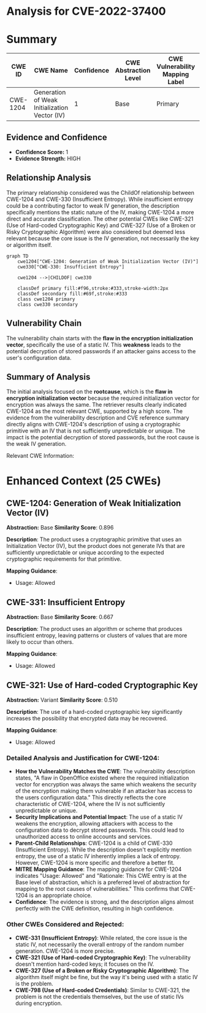 # Analysis for CVE-2022-37400

# Summary
| CWE ID    | CWE Name                                          | Confidence | CWE Abstraction Level | CWE Vulnerability Mapping Label | CWE-Vulnerability Mapping Notes |
| --------- | ------------------------------------------------- | ---------- | --------------------- | ------------------------------- | ------------------------------- |
| CWE-1204  | Generation of Weak Initialization Vector (IV)     | 1          | Base                  | Primary                         | Allowed                       |

## Evidence and Confidence

*   **Confidence Score:** 1
*   **Evidence Strength:** HIGH

## Relationship Analysis
The primary relationship considered was the ChildOf relationship between CWE-1204 and CWE-330 (Insufficient Entropy). While insufficient entropy could be a contributing factor to weak IV generation, the description specifically mentions the static nature of the IV, making CWE-1204 a more direct and accurate classification. The other potential CWEs like CWE-321 (Use of Hard-coded Cryptographic Key) and CWE-327 (Use of a Broken or Risky Cryptographic Algorithm) were also considered but deemed less relevant because the core issue is the IV generation, not necessarily the key or algorithm itself.

```mermaid
graph TD
    cwe1204["CWE-1204: Generation of Weak Initialization Vector (IV)"]
    cwe330["CWE-330: Insufficient Entropy"]
    
    cwe1204 -->|CHILDOF| cwe330
    
    classDef primary fill:#f96,stroke:#333,stroke-width:2px
    classDef secondary fill:#69f,stroke:#333
    class cwe1204 primary
    class cwe330 secondary
```

## Vulnerability Chain
The vulnerability chain starts with the **flaw in the encryption initialization vector**, specifically the use of a static IV. This **weakness** leads to the potential decryption of stored passwords if an attacker gains access to the user's configuration data.

## Summary of Analysis
The initial analysis focused on the **rootcause**, which is the **flaw in encryption initialization vector** because the required initialization vector for encryption was always the same. The retriever results clearly indicated CWE-1204 as the most relevant CWE, supported by a high score. The evidence from the vulnerability description and CVE reference summary directly aligns with CWE-1204's description of using a cryptographic primitive with an IV that is not sufficiently unpredictable or unique. The impact is the potential decryption of stored passwords, but the root cause is the weak IV generation.

Relevant CWE Information:

# Enhanced Context (25 CWEs)

## CWE-1204: Generation of Weak Initialization Vector (IV)
**Abstraction:** Base
**Similarity Score**: 0.896

**Description**:
The product uses a cryptographic primitive that uses an Initialization Vector (IV), but the product does not generate IVs that are sufficiently unpredictable or unique according to the expected cryptographic requirements for that primitive.

**Mapping Guidance**:
- Usage: Allowed

## CWE-331: Insufficient Entropy
**Abstraction:** Base
**Similarity Score**: 0.667

**Description**:
The product uses an algorithm or scheme that produces insufficient entropy, leaving patterns or clusters of values that are more likely to occur than others.

**Mapping Guidance**:
- Usage: Allowed

## CWE-321: Use of Hard-coded Cryptographic Key
**Abstraction:** Variant
**Similarity Score**: 0.510

**Description**:
The use of a hard-coded cryptographic key significantly increases the possibility that encrypted data may be recovered.

**Mapping Guidance**:
- Usage: Allowed

### Detailed Analysis and Justification for CWE-1204:

*   **How the Vulnerability Matches the CWE**: The vulnerability description states, "A flaw in OpenOffice existed where the required initialization vector for encryption was always the same which weakens the security of the encryption making them vulnerable if an attacker has access to the users configuration data." This directly reflects the core characteristic of CWE-1204, where the IV is not sufficiently unpredictable or unique.
*   **Security Implications and Potential Impact**: The use of a static IV weakens the encryption, allowing attackers with access to the configuration data to decrypt stored passwords. This could lead to unauthorized access to online accounts and services.
*   **Parent-Child Relationships**: CWE-1204 is a child of CWE-330 (Insufficient Entropy). While the description doesn't explicitly mention entropy, the use of a static IV inherently implies a lack of entropy. However, CWE-1204 is more specific and therefore a better fit.
*   **MITRE Mapping Guidance**: The mapping guidance for CWE-1204 indicates "Usage: Allowed" and "Rationale: This CWE entry is at the Base level of abstraction, which is a preferred level of abstraction for mapping to the root causes of vulnerabilities." This confirms that CWE-1204 is an appropriate choice.
*   **Confidence**: The evidence is strong, and the description aligns almost perfectly with the CWE definition, resulting in high confidence.

### Other CWEs Considered and Rejected:

*   **CWE-331 (Insufficient Entropy)**: While related, the core issue is the static IV, not necessarily the overall entropy of the random number generation. CWE-1204 is more precise.
*   **CWE-321 (Use of Hard-coded Cryptographic Key)**: The vulnerability doesn't mention hard-coded keys; it focuses on the IV.
*   **CWE-327 (Use of a Broken or Risky Cryptographic Algorithm)**: The algorithm itself might be fine, but the way it's being used with a static IV is the problem.
*   **CWE-798 (Use of Hard-coded Credentials)**: Similar to CWE-321, the problem is not the credentials themselves, but the use of static IVs during encryption.